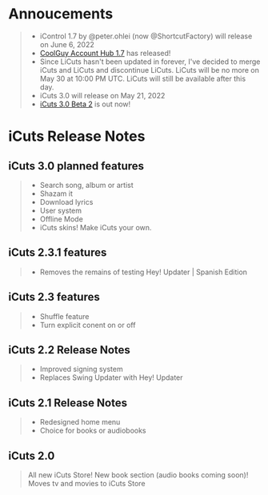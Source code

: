 # Annoucements

> - iControl 1.7 by @peter.ohlei (now @ShortcutFactory) will release on June 6, 2022
> - [CoolGuy Account Hub 1.7](https://routinehub.co/download/33009/) has released!
> - Since LiCuts hasn't been updated in forever, I've decided to merge iCuts and LiCuts and discontinue LiCuts. LiCuts will be no more on May 30 at 10:00 PM UTC. LiCuts will still be available after this day.
> - iCuts 3.0 will release on May 21, 2022
> - [iCuts 3.0 Beta 2](https://github.com/TheUser11/Shortcuts/releases/tag/v3.0-beta.2) is out now!

# iCuts Release Notes

## iCuts 3.0 planned features

> - Search song, album or artist
> - Shazam it
> - Download lyrics
> - User system
> - Offline Mode
> - iCuts skins! Make iCuts your own.

## iCuts 2.3.1 features
> - Removes the remains of testing Hey! Updater | Spanish Edition

## iCuts 2.3 features

> - Shuffle feature
> - Turn explicit conent on or off

## iCuts 2.2 Release Notes
> - Improved signing system
> - Replaces Swing Updater with Hey! Updater

## iCuts 2.1 Release Notes
> - Redesigned home menu
> - Choice for books or audiobooks

## iCuts 2.0
>All new iCuts Store! New book section (audio books coming soon)! Moves tv and movies to iCuts Store
